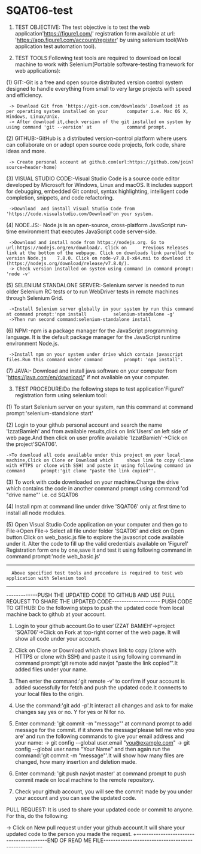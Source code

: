 # SQAT06-test
1. TEST OBJECTIVE: The test objective is to test the web application'https://figure1.com/' registration form        available at url: 'https://app.figure1.com/account/register' by using selenium tool(Web application test         automation tool).

2. TEST TOOLS:Following test tools are required to download on local machine to work with Selenium(Portable         software-testing framework for web applications):

 (1) GIT:-Git is a free and open source distributed version control system designed to handle everything from      small to very large projects with speed and efficiency.

     -> Download Git from 'https://git-scm.com/downloads'.Download it as per operating system installed on your       computer i.e. Mac OS X, Windows, Linux/Unix.
     -> After download it,check version of the git installed on system by using command 'git --version' at             command prompt.

 (2) GITHUB:-GitHub is a distributed version-control platform where users can collaborate on or adopt open          source code projects, fork code, share ideas and more.

     -> Create personal account at github.com(url:https://github.com/join?source=header-home)
 
 (3) VISUAL STUDIO CODE:-Visual Studio Code is a source code editor developed by Microsoft for Windows, Linux        and macOS. It includes support for debugging, embedded Git control, syntax highlighting, intelligent code       completion, snippets, and code refactoring.
    
     ->Download  and install Visual Studio Code from 'https://code.visualstudio.com/Download'on your system.

 (4) NODE.JS:- Node.js is an open-source, cross-platform JavaScript run-time environment that executes               JavaScript code server-side.

     ->Download and install node from https://nodejs.org. Go to url:https://nodejs.org/en/download/. Click on      Previous Releases link at the bottom of the webpage. Click on downloads link parelled to version Node.js    7.8.0. Click on node-v7.8.0-x64.msi to download it (https://nodejs.org/download/release/v7.8.0/). 
     -> Check version installed on system using command in command prompt: 'node -v'
 
 (5) SELENIUM STANDALONE SERVER:-Selenium server is needed to run older Selenium RC tests or to run WebDriver        tests in remote machines through Selenium Grid.

     ->Install Selenium server globally in your system by run this command at command prompt:'npm install          selenium-standalone -g'
     ->Then run second command:selenium-standalone install

 (6) NPM:-npm is a package manager for the JavaScript programming language. It is the default package manager        for the JavaScript runtime environment Node.js.

     ->Install npm on your system under drive which contain javascript files.Run this command under command        prompt: 'npm install'.

 (7) JAVA:- Download and install java software on your computer from 'https://java.com/en/download/' if not           avaliable on your computer.

3. TEST PROCEDURE:Do the following steps to test application'Figure1' registration form using selenium tool:

 (1) To start Selenium server on your system, run this command at command prompt:'selenium-standalone start'

 (2) Login to your github personal account and search the name 'IzzatBamieh' and from available results,click on     link'Users' on left side of web page.And then click on user profile available 'IzzatBamieh'->Click on the       project'SQAT06'.

    ->To download all code available under this project on your local machine,Click on Clone or Download which     shows link to copy (clone with HTTPS or clone with SSH) and paste it using following command in command      prompt:'git clone "paste the link copied"'.

 (3) To work with code downloaded on your machine.Change the drive which contains the code in another command        prompt using command:'cd "drive name"' i.e. cd SQAT06

 (4) Install npm at command line under drive 'SQAT06' only at first time to install all node modules.

 (5) Open Visual Studio Code application on your computer and then go to File->Open File-> Select all file under     folder 'SQAT06' and click on Open button.Click on web_basic.js file to explore the javascript code              available under it. Alter the code to fill up the valid credentials available on 'Figure1' Registration         form one by one,save it and test it using following command in command prompt:'node web_basic.js'
            
 ---------------------------------------------------------------------------------------------------------------
      Above specified test tools and procedure is required to test web application with Selenium tool
 ---------------------------------------------------------------------------------------------------------------

 -------------PUSH THE UPDATED CODE TO GITHUB AND USE PULL REQUEST TO SHARE THE UPDATED CODE--------------------
  PUSH CODE TO GITHUB: Do the following steps to push the updated code from local machine back to github at                            your account.

 1) Login to your github account.Go to user'IZZAT BAMIEH'->project 'SQAT06'->Click on Fork at top-right corner      of the web page. It will show all code under your account.

 2) Click on Clone or Download which shows link to copy (clone with HTTPS or clone with SSH) and paste it using    following command in command prompt:'git remote add navjot "paste the link copied"'.It added files under        your name.

 3) Then enter the command:'git remote -v' to confirm if your account is added sucessfully for fetch and push       the updated code.It connects to your local files to the origin.

 4) Use the command:'git add -p'.It interact all changes and ask to for make changes say yes or no. Y for yes       or N for no.

 5) Enter command: 'git commit -m "message"' at command prompt to add message for the commit. if it shows the       message'please tell me who you are' and run the following commands to give your email address and your name:
     -> git config --global user.email "you@example.com"
     -> git config --global user.name "Your Name"
    and then again run the command:'git commit -m "message"'.It will show how many files are changed, how many   insertion and deletion made.

 6) Enter command: 'git push navjot master' at command prompt to push commit made on local machine to the           remote repository.

 7) Check your github account, you will see the commit made by you under your account and you can see the           updated code.

 PULL REQUEST: It is used to share your updated code or commit to anyone. For this, do the following:

   -> Click on New pull request under your github account.It will share your updated code to the person you         made the request.
+-----------------------------------------END OF READ ME FILE----------------------------------------------------



